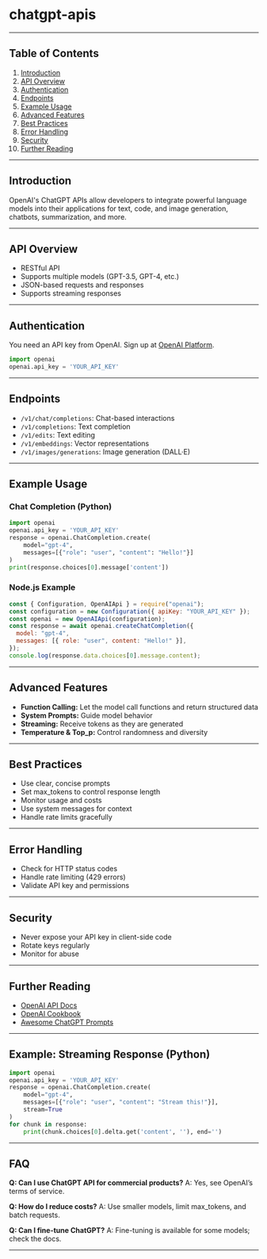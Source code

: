 # chatgpt-apis

---

## Table of Contents
1. [Introduction](#introduction)
2. [API Overview](#api-overview)
3. [Authentication](#authentication)
4. [Endpoints](#endpoints)
5. [Example Usage](#example-usage)
6. [Advanced Features](#advanced-features)
7. [Best Practices](#best-practices)
8. [Error Handling](#error-handling)
9. [Security](#security)
10. [Further Reading](#further-reading)

---

## Introduction
OpenAI's ChatGPT APIs allow developers to integrate powerful language models into their applications for text, code, and image generation, chatbots, summarization, and more.

---

## API Overview
- RESTful API
- Supports multiple models (GPT-3.5, GPT-4, etc.)
- JSON-based requests and responses
- Supports streaming responses

---

## Authentication
You need an API key from OpenAI. Sign up at [OpenAI Platform](https://platform.openai.com/).

```python
import openai
openai.api_key = 'YOUR_API_KEY'
```

---

## Endpoints
- `/v1/chat/completions`: Chat-based interactions
- `/v1/completions`: Text completion
- `/v1/edits`: Text editing
- `/v1/embeddings`: Vector representations
- `/v1/images/generations`: Image generation (DALL·E)

---

## Example Usage
### Chat Completion (Python)
```python
import openai
openai.api_key = 'YOUR_API_KEY'
response = openai.ChatCompletion.create(
    model="gpt-4",
    messages=[{"role": "user", "content": "Hello!"}]
)
print(response.choices[0].message['content'])
```

### Node.js Example
```js
const { Configuration, OpenAIApi } = require("openai");
const configuration = new Configuration({ apiKey: "YOUR_API_KEY" });
const openai = new OpenAIApi(configuration);
const response = await openai.createChatCompletion({
  model: "gpt-4",
  messages: [{ role: "user", content: "Hello!" }],
});
console.log(response.data.choices[0].message.content);
```

---

## Advanced Features
- **Function Calling:** Let the model call functions and return structured data
- **System Prompts:** Guide model behavior
- **Streaming:** Receive tokens as they are generated
- **Temperature & Top_p:** Control randomness and diversity

---

## Best Practices
- Use clear, concise prompts
- Set max_tokens to control response length
- Monitor usage and costs
- Use system messages for context
- Handle rate limits gracefully

---

## Error Handling
- Check for HTTP status codes
- Handle rate limiting (429 errors)
- Validate API key and permissions

---

## Security
- Never expose your API key in client-side code
- Rotate keys regularly
- Monitor for abuse

---

## Further Reading
- [OpenAI API Docs](https://platform.openai.com/docs)
- [OpenAI Cookbook](https://github.com/openai/openai-cookbook)
- [Awesome ChatGPT Prompts](https://github.com/f/awesome-chatgpt-prompts)

---

## Example: Streaming Response (Python)
```python
import openai
openai.api_key = 'YOUR_API_KEY'
response = openai.ChatCompletion.create(
    model="gpt-4",
    messages=[{"role": "user", "content": "Stream this!"}],
    stream=True
)
for chunk in response:
    print(chunk.choices[0].delta.get('content', ''), end='')
```

---

## FAQ
**Q: Can I use ChatGPT API for commercial products?**
A: Yes, see OpenAI’s terms of service.

**Q: How do I reduce costs?**
A: Use smaller models, limit max_tokens, and batch requests.

**Q: Can I fine-tune ChatGPT?**
A: Fine-tuning is available for some models; check the docs.

---
